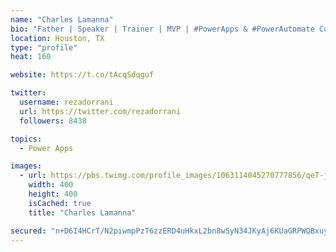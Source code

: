 ```yaml
---
name: "Charles Lamanna"
bio: "Father | Speaker | Trainer | MVP | #PowerApps & #PowerAutomate Community Super User | YouTuber Right-pointing triangle http://youtube.com/c/rezadorrani | Learn - Share - Clockwise rightwards and leftwards open circle arrows"
location: Houston, TX
type: "profile"
heat: 160

website: https://t.co/tAcqSdqguf

twitter:
  username: rezadorrani
  url: https://twitter.com/rezadorrani
  followers: 8438

topics:
  - Power Apps

images:
  - url: https://pbs.twimg.com/profile_images/1063114045270777856/qeT-jpWr_400x400.jpg
    width: 400
    height: 400
    isCached: true
    title: "Charles Lamanna"

secured: "n+D6I4HCrT/N2piwmpPzT6zzERD4uHkxL2bn8wSyN34JKyAj6KUaGRPWQBxuy4mX4iAxGJ1yv17g6CwfkaDeUQhOWjDulh9tIvvEIbC3FAlWO75F8k4Bg76BTvLH0NH6qXwtSHLEF/3uBIgobaNXm9vZEedkDAzKjPTHcq5CLisdguNvtkqiingwxMLDkuFtBNT/KMsH4CG+7vDQAnddg3/E1nUSW8B0NXY72ZrgQv5naI0AK5cVX+R/njown9U8F3ISJf9cBi/6j5kgPRSNBZ34MhYMKuuctZM8ND0sXwaSMVIS3enT6roVL879zohIBNSc03bV+AdWB9sXNNUFuwZHFd9OoD5Og1fF3OPZxhz7jv/SFTkJGomRE0msC+a6T3HQR0QAf3kWxWbllZtFeaaKOgjY7RGO2ieSIHRqebQ=;Ti52+vTPxzIXwymQgKwRpg=="
---
```


